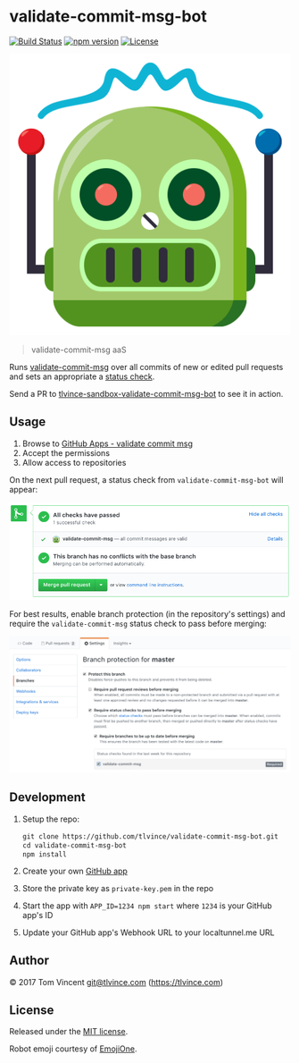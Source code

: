 # validate-commit-msg-bot

[![Build Status][travis-image]][travis-url]
[![npm version][npm-image]][npm-url]
[![License][license-image]][license-url]

<p align="center">
  <img src="docs/robot.png" alt="robot" />
</p>

[travis-url]: https://travis-ci.org/tlvince/validate-commit-msg-bot
[travis-image]: https://img.shields.io/travis/tlvince/validate-commit-msg-bot.svg
[npm-url]: https://www.npmjs.com/package/validate-commit-msg-bot
[npm-image]: https://img.shields.io/npm/v/validate-commit-msg-bot.svg
[license-url]: https://opensource.org/licenses/MIT
[license-image]: https://img.shields.io/npm/l/validate-commit-msg-bot.svg

> validate-commit-msg aaS

Runs [validate-commit-msg][] over all commits of new or edited pull requests and sets an appropriate a [status check][].

Send a PR to [tlvince-sandbox-validate-commit-msg-bot][] to see it in action.

[status check]: https://developer.github.com/v3/repos/statuses/
[validate-commit-msg]: https://github.com/conventional-changelog/validate-commit-msg
[tlvince-sandbox-validate-commit-msg-bot]: https://github.com/tlvince/tlvince-sandbox-validate-commit-msg-bot

## Usage

1. Browse to [GitHub Apps - validate commit msg][apps]
2. Accept the permissions
3. Allow access to repositories

On the next pull request, a status check from `validate-commit-msg-bot` will appear:

![status-check-screenshot][]

For best results, enable branch protection (in the repository's settings) and require the `validate-commit-msg` status check to pass before merging:

![branch-protection-screenshot][]

[apps]: https://github.com/apps/validate-commit-msg
[status-check-screenshot]: docs/status-check-screenshot.png
[branch-protection-screenshot]: docs/branch-protection-screenshot.png

## Development

1. Setup the repo:

    ```shell
    git clone https://github.com/tlvince/validate-commit-msg-bot.git
    cd validate-commit-msg-bot
    npm install
    ```

2. Create your own [GitHub app][]
3. Store the private key as `private-key.pem` in the repo
4. Start the app with `APP_ID=1234 npm start` where `1234` is your GitHub app's ID
5. Update your GitHub app's Webhook URL to your localtunnel.me URL

[GitHub app]: https://probot.github.io/docs/development/#configure-a-github-app

## Author

© 2017 Tom Vincent <git@tlvince.com> (https://tlvince.com)

## License

Released under the [MIT license](http://tlvince.mit-license.org).

Robot emoji courtesy of [EmojiOne](https://www.emojione.com/emoji/1f916).
